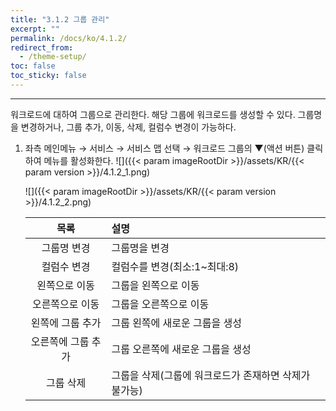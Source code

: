 ```yaml
---
title: "3.1.2 그룹 관리"
excerpt: ""
permalink: /docs/ko/4.1.2/
redirect_from:
  - /theme-setup/
toc: false
toc_sticky: false
---
```


---
워크로드에 대하여 그룹으로 관리한다. 해당 그룹에 워크로드를 생성할 수 있다. 그룹명을 변경하거나, 그룹 추가, 이동, 삭제, 컬럼수 변경이 가능하다.

1. 좌측 메인메뉴 → 서비스 → 서비스 맵 선택 → 워크로드 그룹의  ▼\(액션 버튼\) 클릭하여 메뉴를 활성화한다.
    ![]({{< param imageRootDir >}}/assets/KR/{{< param version >}}/4.1.2_1.png)

    ![]({{< param imageRootDir >}}/assets/KR/{{< param version >}}/4.1.2_2.png)

    | 목록 | 설명 |
    | :---: | :--- |
    | 그룹명 변경 | 그룹명을 변경 |
    | 컬럼수 변경 | 컬럼수를 변경\(최소:1~최대:8\) |
    | 왼쪽으로 이동 | 그룹을 왼쪽으로 이동 |
    | 오른쪽으로 이동 | 그룹을 오른쪽으로 이동 |
    | 왼쪽에 그룹 추가 | 그룹 왼쪽에 새로운 그룹을 생성 |
    | 오른쪽에 그룹 추가 | 그룹 오른쪽에 새로운 그룹을 생성 |
    | 그룹 삭제 | 그룹을 삭제\(그룹에 워크로드가 존재하면 삭제가 불가능\) |

